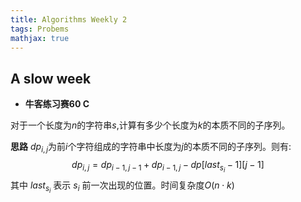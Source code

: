 ```yaml
---
title: Algorithms Weekly 2
tags: Probems
mathjax: true
---
```


## A slow week

<!---more--->

* **牛客练习赛60 C**

对于一个长度为$n$的字符串$s$,计算有多少个长度为$k$的本质不同的子序列。

**思路**
$dp_{i,j}$为前$i$个字符组成的字符串中长度为$j$的本质不同的子序列。则有:
$$dp_{i,j}=dp_{i-1,j-1}+dp_{i-1,j}-dp[last_{s_{i}}-1][j-1]$$
其中 $last_{s_{i}}$ 表示 $s_{i}$ 前一次出现的位置。时间复杂度$O(n \cdot k)$